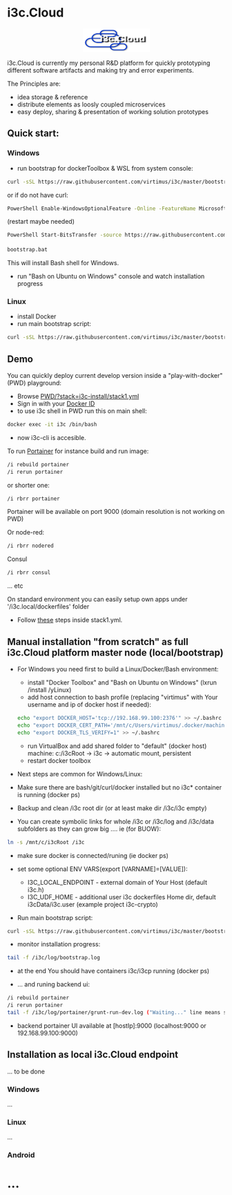 # i3c.Cloud

<p align="center">
  <img title="i3c.Cloud" width="155px" height="55px" src="https://raw.githubusercontent.com/virtimus/i3c/master/assets/images/i3c-logo-black.svg?sanitize=true">
</p>

i3c.Cloud is currently my personal R&D platform for quickly prototyping different software artifacts and making try and error experiments.

The Principles are:

- idea storage & reference
- distribute elements as loosly coupled microservices
- easy deploy, sharing & presentation of working solution prototypes

## Quick start:

### Windows

- run bootstrap for dockerToolbox & WSL from system console: 

```bash
curl -sSL https://raw.githubusercontent.com/virtimus/i3c/master/bootstrap.bat | cmd
```
or if do not have curl:

```bash
PowerShell Enable-WindowsOptionalFeature -Online -FeatureName Microsoft-Windows-Subsystem-Linux
```
(restart maybe needed)
```bash
PowerShell Start-BitsTransfer -source https://raw.githubusercontent.com/virtimus/i3c/master/bootstrap.bat -destination bootstrap.bat

bootstrap.bat
```

This will install Bash shell for Windows.

- run "Bash on Ubuntu on Windows" console and watch installation progress

### Linux

- install Docker
- run main bootstrap script:
```bash
curl -sSL https://raw.githubusercontent.com/virtimus/i3c/master/bootstrap.sh | bash
```

## Demo

You can quickly deploy current develop version inside a "play-with-docker" (PWD) playground:

- Browse [PWD/?stack=i3c-install/stack1.yml](http://play-with-docker.com/?stack=https://raw.githubusercontent.com/virtimus/i3c/master/i3c-install/stack1.yml)
- Sign in with your [Docker ID](https://docs.docker.com/docker-id)
- to use i3c shell in PWD run this on main shell:
```bash
docker exec -it i3c /bin/bash
```
- now i3c-cli is accesible.

To run [Portainer](https://github.com/portainer/portainer) for instance build and run image:

```bash
/i rebuild portainer
/i rerun portainer
```

or shorter one:
```bash
/i rbrr portainer
```
Portainer will be available on port 9000 (domain resolution is not working on PWD)

Or node-red:
```bash
/i rbrr nodered
```
Consul
```bash
/i rbrr consul
```

... etc

On standard environment you can easily setup own apps under '/i3c.local/dockerfiles' folder

- Follow [these](https://raw.githubusercontent.com/virtimus/i3c/master/i3c-install/stack1.yml) steps inside stack1.yml.


## Manual installation "from scratch" as full i3c.Cloud platform master node (local/bootstrap)
- For Windows you need first to build a Linux/Docker/Bash environment: 
    - install "Docker Toolbox" and "Bash on Ubuntu on Windows" (lxrun /install /yLinux) 
    - add host connection to bash profile (replacing "virtimus" with Your username and ip of docker host if needed):
    ```bash
    echo "export DOCKER_HOST='tcp://192.168.99.100:2376'" >> ~/.bashrc
    echo "export DOCKER_CERT_PATH='/mnt/c/Users/virtimus/.docker/machine/machines/default'" >> ~/.bashrc
    echo "export DOCKER_TLS_VERIFY=1" >> ~/.bashrc
    ```
    - run VirtualBox and add shared folder to "default" (docker host) machine: 
    c:/i3cRoot -> i3c -> automatic mount, persistent 
    - restart docker toolbox
    
- Next steps are common for Windows/Linux:    
- Make sure there are bash/git/curl/docker installed but no i3c* container is running (docker ps)
- Backup and clean /i3c root dir (or at least make dir /i3c/i3c empty)
- You can create symbolic links for whole /i3c or /i3c/log and /i3c/data subfolders as they can grow big ....
ie (for BUOW):
```bash
ln -s /mnt/c/i3cRoot /i3c
```
- make sure docker is connected/runing (ie docker ps)

- set some optional ENV VARS(export [VARNAME]=[VALUE]):

  - I3C_LOCAL_ENDPOINT - external domain of Your Host (default i3c.h)
  - I3C_UDF_HOME - additional user i3c dockerfiles Home dir, default i3cData/i3c.user (example project i3c-crypto)

- Run main bootstrap script:
```bash
curl -sSL https://raw.githubusercontent.com/virtimus/i3c/master/bootstrap.sh | bash
```
- monitor installation progress:

```bash
tail -f /i3c/log/bootstrap.log
```

- at the end You should have containers i3c/i3cp running (docker ps)

- ... and runing backend ui:
```bash
/i rebuild portainer
/i rerun portainer
tail -f /i3c/log/portainer/grunt-run-dev.log ("Waiting..." line means success)
```

- backend portainer UI available at [hostIp]:9000 (localhost:9000 or 192.168.99.100:9000)


## Installation as local i3c.Cloud endpoint
... to be done
### Windows
...
### Linux
...
### Android
...
============================
